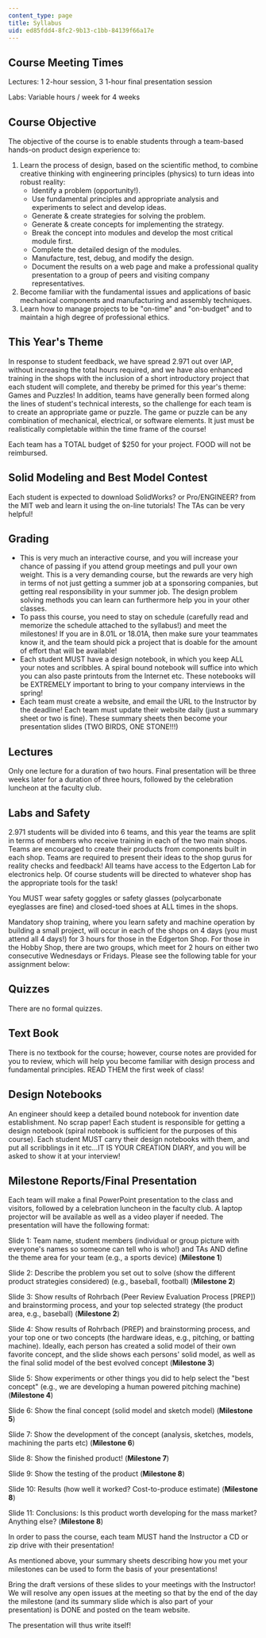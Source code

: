 ```yaml
---
content_type: page
title: Syllabus
uid: ed85fdd4-8fc2-9b13-c1bb-84139f66a17e
---
```


Course Meeting Times
--------------------

Lectures: 1 2-hour session, 3 1-hour final presentation session

Labs: Variable hours / week for 4 weeks

Course Objective
----------------

The objective of the course is to enable students through a team-based hands-on product design experience to:

1.  Learn the process of design, based on the scientific method, to combine creative thinking with engineering principles (physics) to turn ideas into robust reality:
    *   Identify a problem (opportunity!).
    *   Use fundamental principles and appropriate analysis and experiments to select and develop ideas.
    *   Generate & create strategies for solving the problem.
    *   Generate & create concepts for implementing the strategy.
    *   Break the concept into modules and develop the most critical module first.
    *   Complete the detailed design of the modules.
    *   Manufacture, test, debug, and modify the design.
    *   Document the results on a web page and make a professional quality presentation to a group of peers and visiting company representatives.
2.  Become familiar with the fundamental issues and applications of basic mechanical components and manufacturing and assembly techniques.
3.  Learn how to manage projects to be "on-time" and "on-budget" and to maintain a high degree of professional ethics.

This Year's Theme
-----------------

In response to student feedback, we have spread 2.971 out over IAP, without increasing the total hours required, and we have also enhanced training in the shops with the inclusion of a short introductory project that each student will complete, and thereby be primed for this year's theme: Games and Puzzles! In addition, teams have generally been formed along the lines of student's technical interests, so the challenge for each team is to create an appropriate game or puzzle. The game or puzzle can be any combination of mechanical, electrical, or software elements. It just must be realistically completable within the time frame of the course!

Each team has a TOTAL budget of $250 for your project. FOOD will not be reimbursed.

Solid Modeling and Best Model Contest
-------------------------------------

Each student is expected to download SolidWorks? or Pro/ENGINEER? from the MIT web and learn it using the on-line tutorials! The TAs can be very helpful!

Grading
-------

*   This is very much an interactive course, and you will increase your chance of passing if you attend group meetings and pull your own weight. This is a very demanding course, but the rewards are very high in terms of not just getting a summer job at a sponsoring companies, but getting real responsibility in your summer job. The design problem solving methods you can learn can furthermore help you in your other classes.
*   To pass this course, you need to stay on schedule (carefully read and memorize the schedule attached to the syllabus!) and meet the milestones! If you are in 8.01L or 18.01A, then make sure your teammates know it, and the team should pick a project that is doable for the amount of effort that will be available!
*   Each student MUST have a design notebook, in which you keep ALL your notes and scribbles. A spiral bound notebook will suffice into which you can also paste printouts from the Internet etc. These notebooks will be EXTREMELY important to bring to your company interviews in the spring!
*   Each team must create a website, and email the URL to the Instructor by the deadline! Each team must update their website daily (just a summary sheet or two is fine). These summary sheets then become your presentation slides (TWO BIRDS, ONE STONE!!!)

Lectures
--------

Only one lecture for a duration of two hours. Final presentation will be three weeks later for a duration of three hours, followed by the celebration luncheon at the faculty club.

Labs and Safety
---------------

2.971 students will be divided into 6 teams, and this year the teams are split in terms of members who receive training in each of the two main shops. Teams are encouraged to create their products from components built in each shop. Teams are required to present their ideas to the shop gurus for reality checks and feedback! All teams have access to the Edgerton Lab for electronics help. Of course students will be directed to whatever shop has the appropriate tools for the task!

You MUST wear safety goggles or safety glasses (polycarbonate eyeglasses are fine) and closed-toed shoes at ALL times in the shops.

Mandatory shop training, where you learn safety and machine operation by building a small project, will occur in each of the shops on 4 days (you must attend all 4 days!) for 3 hours for those in the Edgerton Shop. For those in the Hobby Shop, there are two groups, which meet for 2 hours on either two consecutive Wednesdays or Fridays. Please see the following table for your assignment below:

Quizzes
-------

There are no formal quizzes.

Text Book
---------

There is no textbook for the course; however, course notes are provided for you to review, which will help you become familiar with design process and fundamental principles. READ THEM the first week of class!

Design Notebooks
----------------

An engineer should keep a detailed bound notebook for invention date establishment. No scrap paper! Each student is responsible for getting a design notebook (spiral notebook is sufficient for the purposes of this course). Each student MUST carry their design notebooks with them, and put all scribblings in it etc…IT IS YOUR CREATION DIARY, and you will be asked to show it at your interview!

Milestone Reports/Final Presentation
------------------------------------

Each team will make a final PowerPoint presentation to the class and visitors, followed by a celebration luncheon in the faculty club. A laptop projector will be available as well as a video player if needed. The presentation will have the following format:

Slide 1: Team name, student members (individual or group picture with everyone's names so someone can tell who is who!) and TAs AND define the theme area for your team (e.g., a sports device) (**Milestone 1**)

Slide 2: Describe the problem you set out to solve (show the different product strategies considered) (e.g., baseball, football) (**Milestone 2**)

Slide 3: Show results of Rohrbach (Peer Review Evaluation Process \[PREP\]) and brainstorming process, and your top selected strategy (the product area, e.g., baseball) (**Milestone 2**)

Slide 4: Show results of Rohrbach (PREP) and brainstorming process, and your top one or two concepts (the hardware ideas, e.g., pitching, or batting machine). Ideally, each person has created a solid model of their own favorite concept, and the slide shows each persons' solid model, as well as the final solid model of the best evolved concept (**Milestone 3**)

Slide 5: Show experiments or other things you did to help select the "best concept" (e.g., we are developing a human powered pitching machine) (**Milestone 4**)

Slide 6: Show the final concept (solid model and sketch model) (**Milestone 5**)

Slide 7: Show the development of the concept (analysis, sketches, models, machining the parts etc) (**Milestone 6**)

Slide 8: Show the finished product! (**Milestone 7**)

Slide 9: Show the testing of the product (**Milestone 8**)

Slide 10: Results (how well it worked? Cost-to-produce estimate) (**Milestone 8**)

Slide 11: Conclusions: Is this product worth developing for the mass market? Anything else? (**Milestone 8**)

In order to pass the course, each team MUST hand the Instructor a CD or zip drive with their presentation!

As mentioned above, your summary sheets describing how you met your milestones can be used to form the basis of your presentations!

Bring the draft versions of these slides to your meetings with the Instructor! We will resolve any open issues at the meeting so that by the end of the day the milestone (and its summary slide which is also part of your presentation) is DONE and posted on the team website.

The presentation will thus write itself!